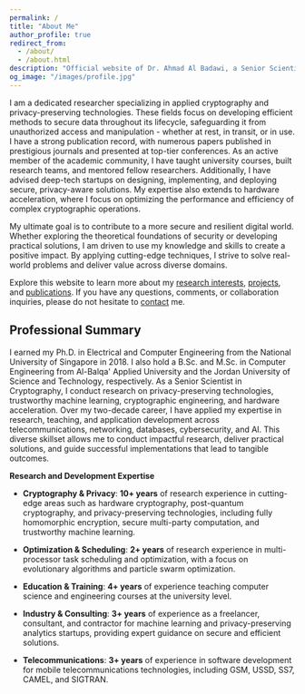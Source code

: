 ```yaml
---
permalink: /
title: "About Me"
author_profile: true
redirect_from:
  - /about/
  - /about.html
description: "Official website of Dr. Ahmad Al Badawi, a Senior Scientist in Cryptography. Explore his research in privacy-preserving technologies, publications, and professional background."
og_image: "/images/profile.jpg"
---
```


I am a dedicated researcher specializing in applied cryptography and privacy-preserving technologies. These fields focus on developing efficient methods to secure data throughout its lifecycle, safeguarding it from unauthorized access and manipulation - whether at rest, in transit, or in use. I have a strong publication record, with numerous papers published in prestigious journals and presented at top-tier conferences. As an active member of the academic community, I have taught university courses, built research teams, and mentored fellow researchers. Additionally, I have advised deep-tech startups on designing, implementing, and deploying secure, privacy-aware solutions. My expertise also extends to hardware acceleration, where I focus on optimizing the performance and efficiency of complex cryptographic operations.

My ultimate goal is to contribute to a more secure and resilient digital world. Whether exploring the theoretical foundations of security or developing practical solutions, I am driven to use my knowledge and skills to create a positive impact. By applying cutting-edge techniques, I strive to solve real-world problems and deliver value across diverse domains.

Explore this website to learn more about my [research interests](/research/), [projects](/code/), and [publications](/publications/). If you have any questions, comments, or collaboration inquiries, please do not hesitate to [contact](https://ahmadalbadawi.com/contact/) me.

## Professional Summary

I earned my Ph.D. in Electrical and Computer Engineering from the National University of Singapore in 2018. I also hold a B.Sc. and M.Sc. in Computer Engineering from Al-Balqa' Applied University and the Jordan University of Science and Technology, respectively. As a Senior Scientist in Cryptography, I conduct research on privacy-preserving technologies, trustworthy machine learning, cryptographic engineering, and hardware acceleration. Over my two-decade career, I have applied my expertise in research, teaching, and application development across telecommunications, networking, databases, cybersecurity, and AI. This diverse skillset allows me to conduct impactful research, deliver practical solutions, and guide successful implementations that lead to tangible outcomes.

**Research and Development Expertise**

- **Cryptography & Privacy**: **10+ years** of research experience in cutting-edge areas such as hardware cryptography, post-quantum cryptography, and privacy-preserving technologies, including fully homomorphic encryption, secure multi-party computation, and trustworthy machine learning.

- **Optimization & Scheduling**: **2+ years** of research experience in multi-processor task scheduling and optimization, with a focus on evolutionary algorithms and particle swarm optimization.

- **Education & Training**: **4+ years** of experience teaching computer science and engineering courses at the university level.

- **Industry & Consulting**: **3+ years** of experience as a freelancer, consultant, and contractor for machine learning and privacy-preserving analytics startups, providing expert guidance on secure and efficient solutions.

- **Telecommunications**: **3+ years** of experience in software development for mobile telecommunications technologies, including GSM, USSD, SS7, CAMEL, and SIGTRAN.